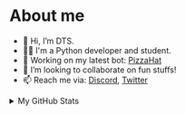 # About me
- 👋 Hi, I’m DTS.
- 🧑‍🎓 I'm a Python developer and student.
- 👷 Working on my latest bot: [PizzaHat](https://dsc.gg/pizza-invite)
- 💞️ I’m looking to collaborate on fun stuffs!
- 📫 Reach me via: [Discord](https://discord.gg/WhNDVTF), [Twitter](https://twitter.com/official_DTS_11)

<details>
  <summary>My GitHub Stats</summary>

  <img align="middle" alt="DTS's GitHub Stats" src="https://github-readme-stats.codestackr.vercel.app/api?username=DTS-11&show_icons=true&hide_border=true&theme=radical" />

</details>

<!---
DTS-11/DTS-11 is a ✨ special ✨ repository because its `README.md` (this file) appears on your GitHub profile.
You can click the Preview link to take a look at your changes.
--->
